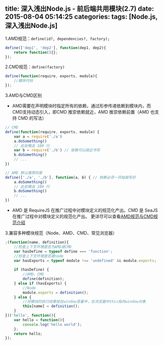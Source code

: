 title: 深入浅出Node.js - 前后端共用模块(2.7)
date: 2015-08-04 05:14:25
categories:
tags: [Node.js, 深入浅出Node.js]
---

1.AMD规范：`define(id?, dependencies?, factory);`

```javascript
define(['dep1', 'dep2'], function(dep1, dep2){
    return function(){};
});

```

2.CMD规范：`define(factory)`
```javascript
define(function(require, exports, module){
    //模块代码
});

```
<!--more-->

3.AMD与CMD区别
- AMD需要在声明模块时指定所有的依赖，通过形参传递依赖到模块内，而CMD支持动态引入，即CMD 推崇依赖就近，AMD 推崇依赖前置（AMD 也支持 CMD 的写法）
```javascript
// CMD
define(function(require, exports, module) {
    var a = require('./a')
    a.doSomething()
    // 此处略去 100 行
    var b = require('./b') // 依赖可以就近书写
    b.doSomething()
    // ...
})

// AMD 默认推荐的是
define(['./a', './b'], function(a, b) { // 依赖必须一开始就写好
    a.doSomething()
    // 此处略去 100 行
    b.doSomething()
    // ...
})
```
- AMD 是 RequireJS 在推广过程中对模块定义的规范化产出。CMD 是 SeaJS 在推广过程中对模块定义的规范化产出。
更详尽可以查看[AMD规范与CMD规范介绍](http://blog.chinaunix.net/uid-26672038-id-4112229.html)

3.兼容多种模块规范（Node、AMD、CMD、常见浏览器）
```javascript
;(function(name, definition){
    //检查上下文环境是否为AMD或CMD
    var hasDefine = typeof define === 'function';
    //检查上下文环境是否是node
    var hasExports = typeof module !== 'undefined' && module.exports;
    
    if (hasDefine) {
        //AMD、CMD
        define(definition);
    } else if (hasExports) {
        //Node
        module.exports = definition();
    } else {
        //将模块的执行结果挂在window变量中，在浏览器中this指向window对象
        this[name] = definition();
    }
})('hello', function(){
    var hello = function(){
        console.log('hello world');
    };
    return hello;
});
```
